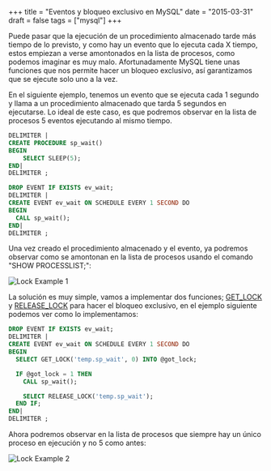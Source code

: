 +++
title = "Eventos y bloqueo exclusivo en MySQL"
date = "2015-03-31"
draft = false
tags = ["mysql"]
+++

Puede pasar que la ejecución de un procedimiento almacenado tarde más tiempo de lo previsto, y como hay un evento que lo ejecuta cada X tiempo, estos empiezan a verse amontonados en la lista de procesos, como podemos imaginar es muy malo. Afortunadamente MySQL tiene unas funciones que nos permite hacer un bloqueo exclusivo, así garantizamos que se ejecute solo uno a la vez.

En el siguiente ejemplo, tenemos un evento que se ejecuta cada 1 segundo y llama a un procedimiento almacenado que tarda 5 segundos en ejecutarse. Lo ideal de este caso, es que podremos observar en la lista de procesos 5 eventos ejecutando al mismo tiempo.

```SQL
DELIMITER |
CREATE PROCEDURE sp_wait()
BEGIN
    SELECT SLEEP(5);
END|
DELIMITER ;

DROP EVENT IF EXISTS ev_wait;
DELIMITER |
CREATE EVENT ev_wait ON SCHEDULE EVERY 1 SECOND DO
BEGIN
  CALL sp_wait();
END|
DELIMITER ;
```

Una vez creado el procedimiento almacenado y el evento, ya podremos observar como se amontonan en la lista de procesos usando el comando "SHOW PROCESSLIST;":

![Lock Example 1](event_lock1.png)

La solución es muy simple, vamos a implementar dos funciones; [GET_LOCK](http://dev.mysql.com/doc/refman/5.6/en/miscellaneous-functions.html#function_get-lock) y [RELEASE_LOCK](http://dev.mysql.com/doc/refman/5.6/en/miscellaneous-functions.html#function_release-lock) para hacer el bloqueo exclusivo, en el ejemplo siguiente podemos ver como lo implementamos:

```SQL
DROP EVENT IF EXISTS ev_wait;
DELIMITER |
CREATE EVENT ev_wait ON SCHEDULE EVERY 1 SECOND DO
BEGIN
  SELECT GET_LOCK('temp.sp_wait', 0) INTO @got_lock;

  IF @got_lock = 1 THEN
    CALL sp_wait();

    SELECT RELEASE_LOCK('temp.sp_wait');
  END IF;
END|
DELIMITER ;
```

Ahora podremos observar en la lista de procesos que siempre hay un único proceso en ejecución y no 5 como antes:

![Lock Example 2](event_lock2.png)
